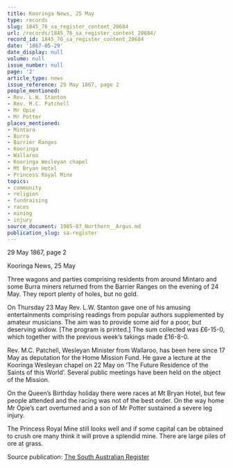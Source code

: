```yaml
---
title: Kooringa News, 25 May
type: records
slug: 1845_76_sa_register_content_20684
url: /records/1845_76_sa_register_content_20684/
record_id: 1845_76_sa_register_content_20684
date: '1867-05-29'
date_display: null
volume: null
issue_number: null
page: '2'
article_type: news
issue_reference: 29 May 1867, page 2
people_mentioned:
- Rev. L.W. Stanton
- Rev. M.C. Patchell
- Mr Opie
- Mr Potter
places_mentioned:
- Mintaro
- Burra
- Barrier Ranges
- Kooringa
- Wallaroo
- Kooringa Wesleyan chapel
- Mt Bryan Hotel
- Princess Royal Mine
topics:
- community
- religion
- fundraising
- races
- mining
- injury
source_document: 1985-87_Northern__Argus.md
publication_slug: sa-register
---
```


29 May 1867, page 2

Kooringa News, 25 May

Three wagons and parties comprising residents from around Mintaro and some Burra miners returned from the Barrier Ranges on the evening of 24 May.  They report plenty of holes, but no gold.

On Thursday 23 May Rev. L.W. Stanton gave one of his amusing entertainments comprising readings from popular authors supplemented by amateur musicians.  The aim was to provide some aid for a poor, but deserving widow.  [The program is printed.]  The sum collected was £6-15-0, which together with the previous week’s takings made £16-8-0.

Rev. M.C. Patchell, Wesleyan Minister from Wallaroo, has been here since 17 May as deputation for the Home Mission Fund. He gave a lecture at the Kooringa Wesleyan chapel on 22 May on ‘The Future Residence of the Saints of this World’.  Several public meetings have been held on the object of the Mission.

On the Queen’s Birthday holiday there were races at Mt Bryan Hotel, but few people attended and the racing was not of the best order.  On the way home Mr Opie’s cart overturned and a son of Mr Potter sustained a severe leg injury.

The Princess Royal Mine still looks well and if some capital can be obtained to crush ore many think it will prove a splendid mine.  There are large piles of ore at grass.

Source publication: [The South Australian Register](/publications/sa-register/)
